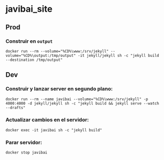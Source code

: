 # javibai_site

## Prod
### Construir en `output`
```
docker run --rm --volume="%CD%\www:/srv/jekyll" --volume="%CD%\output:/tmp/output" -it jekyll/jekyll sh -c "jekyll build --destination /tmp/output"
```

## Dev
### Construir y lanzar server en segundo plano:
```
docker run --rm --name javibai --volume="%CD%\www:/srv/jekyll" -p 4000:4000 -d jekyll/jekyll sh -c "jekyll build && jekyll serve --watch --drafts"
```

### Actualizar cambios en el servidor:
```
docker exec -it javibai sh -c "jekyll build"
```

### Parar servidor:
```
docker stop javibai
```
